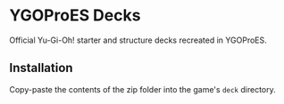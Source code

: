 # YGOProES Decks

Official Yu-Gi-Oh! starter and structure decks recreated in YGOProES.

## Installation
Copy-paste the contents of the zip folder into the game's ```deck``` directory.